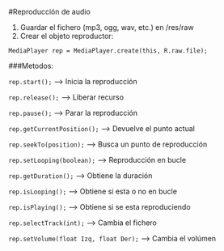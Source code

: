 #Reproducción de audio

1. Guardar el fichero (mp3, ogg, wav, etc.) en /res/raw
2. Crear el objeto reproductor:

`MediaPlayer rep = MediaPlayer.create(this, R.raw.file);`

###Metodos:

`rep.start();` --> Inicia la reproducción

`rep.release();` --> Liberar recurso

`rep.pause();` --> Parar la reproducción

`rep.getCurrentPosition();` --> Devuelve el punto actual

`rep.seekTo(position);` --> Busca un punto de reproducción

`rep.setLooping(boolean);` --> Reproducción en bucle

`rep.getDuration();` --> Obtiene la duración

`rep.isLooping();` --> Obtiene si esta o no en bucle

`rep.isPlaying();` --> Obtiene si se esta reproduciendo

`rep.selectTrack(int);` --> Cambia el fichero

`rep.setVolume(float Izq, float Der);` --> Cambia el volúmen
